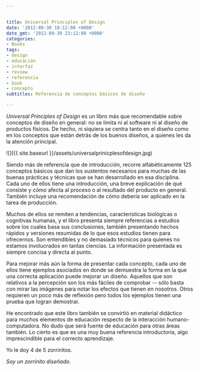 ```yaml
---


title: Universal Principles of Design
date: '2012-09-30 18:12:00 +0000'
date_gmt: '2012-09-30 23:12:00 +0000'
categories:
- Books
tags:
- design
- educación
- interfaz
- review
- referencia
- book
- concepto
subtitles: Referencia de conceptos básicos de diseño

---
```



_Universal Principles of Design_ es un libro más que recomendable sobre conceptos de diseño en general: no se limita ni al software ni al diseño de productos físicos. De hecho, ni siquiera se centra tanto en el diseño como en los conceptos que están detrás de los buenos diseños, a quienes les da la atención principal.

<!--more-->

![]({{ site.baseurl }}/assets/universalprinicplesofdesign.jpg)

Siendo más de referencia que de introducción, recorre alfabéticamente 125 conceptos básicos que dan los sustentos necesarios para muchas de las buenas prácticas y técnicas que se han desarrollado en esa disciplina. Cada uno de ellos tiene una introducción, una breve explicación de qué consiste y cómo afecta al proceso o al resultado del producto en general. También incluye una recomendación de cómo debería ser aplicado en la tarea de producción.


Muchos de ellos se remiten a tendencias, características biológicas o cognitivas humanas, y el libro presenta siempre referencias a estudios sobre los cuales basa sus conclusiones, también presentando hechos rápidos y versiones resumidas de lo que esos estudios tienen para ofrecernos. Son entendibles y no demasiado técnicos para quienes no estamos involucrados en tantas ciencias. La información presentada es siempre concisa y directa al punto.

Para mejorar más aún la forma de presentar cada concepto, cada uno de ellos tiene  ejemplos asociados en donde se demuestra la forma en la que una correcta aplicación puede mejorar un diseño. Aquellos que son relativos a la percepción son los más fáciles de comprobar -- sólo basta con mirar las imágenes para notar los efectos que tienen en nosotros. Otros requieren un poco más de reflexión pero todos los ejemplos tienen una prueba que logran demostrar.

He encontrado que este libro también se convirtió en material didáctico para muchos elementos de educación respecto de la interacción humano-computadora. No dudo que será fuente de educación para otras áreas también. Lo cierto es que es una muy buena referencia introductoria, algo imprescindible para el correcto aprendizaje.

Yo le doy 4 de 5 zorrinitos.

_Soy un zorrinito diseñado._
